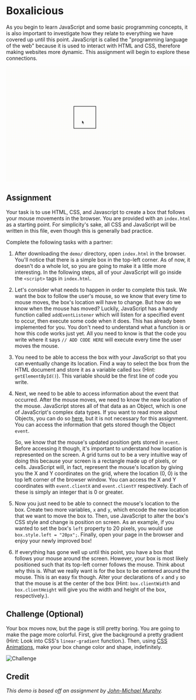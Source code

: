 # Boxalicious

As you begin to learn JavaScript and some basic programming concepts, it is also important to investigate how they
relate to everything we have covered up until this point. JavaScript is called the "programming language
of the web" because it is used to interact with HTML and CSS, therefore making websites more dynamic. This assignment
will begin to explore these connections.

![Boxalicious](demo/examples/boxalicious.gif)

## Assignment

Your task is to use HTML, CSS, and Javascript to create a box that follows your mouse movements in the browser. You are
provided with an `index.html` as a starting point. For simplicity's sake, all CSS and JavaScript will be written in
this file, even though this is generally bad practice.

Complete the following tasks with a partner:

1. After downloading the `demo/` directory, open `index.html` in the browser. You'll notice that there is a simple box in the top-left corner. As of now,
   it doesn't do a whole lot, so you are going to make it a little more interesting. In the following steps,
   all of your JavaScript will go inside the `<script>` tags in `index.html`. 
   
2. Let's consider what needs to happen in order to complete this task. We want the box to follow the user's
   mouse, so we know that every time to mouse moves, the box's location will have to change. But how do we know when the
   mouse has moved? Luckily, JavaScript has a handy function called `addEventListener` which will listen for a specified
   event to occur, then execute some code when it does. This has already been implemented for you. You don't need to
   understand what a function is or how this code works just yet. All you need to know is that the code you write where
   it says `// ADD CODE HERE` will execute every time the user moves the mouse.
   
3. You need to be able to access the box with your JavaScript so that you can eventually change its location.
   Find a way to select the box from the HTML document and store it as a variable called `box` (Hint: `getElementById()`).
   This variable should be the first line of code you write.
   
4. Next, we need to be able to access information about the event that occurred. After the mouse moves, we need to
   know the new location of the mouse. JavaScript stores all of that data as an Object, which is one of JavaScript's
   complex data types. If you want to read more about Objects, you can do so [here](https://www.w3schools.com/js/js_objects.asp),
   but it is not necessary for this assignment. You can access the information that gets stored though the Object `event`.
   
   So, we know that the mouse's updated position gets stored in `event`. Before accessing it though, it's
   important to understand how location is represented on the screen. A grid turns out to be a very intuitive way of
   doing this because your screen is a rectangle made up of pixels, or cells. JavaScript will, in fact, represent the
   mouse's location by giving you the X and Y coordinates on the grid, where the location (0, 0) is the top left corner
   of the browser window. You can access the X and Y coordinates with `event.clientX` and `event.clientY` respectively.
   Each of these is simply an integer that is 0 or greater.
   
5. Now you just need to be able to connect the mouse's location to the box. Create two more variables, `x` and `y`,
   which encode the new location that we want to move the box to. Then, use JavaScript to alter the box's CSS style and
   change is position on screen. As an example, if you wanted
   to set the box's `left` property to 20 pixels, you would use `box.style.left = "20px";`. Finally, open your page
   in the browser and enjoy your newly improved box!
   
6. If everything has gone well up until this point, you have a box that follows your mouse around the screen. However,
   your box is most likely positioned such that its top-left corner follows the mouse. Think about why this is. What we
   really want is for the box to be centered around the mouse. This is an easy fix though. Alter your declarations of
   `x` and `y` so that the mouse is at the center of the box (Hint: `box.clientWidth` and `box.clientHeight` will give
   you the width and height of the box, respectively.).
  
   
## Challenge (Optional)

Your box moves now, but the page is still pretty boring. You are going to make the page more colorful. First, give the
background a pretty gradient (Hint: Look into CSS's `linear-gradient` function.). Then, using
[CSS Animations](https://www.w3schools.com/css/css3_animations.asp), make your box change color and shape, indefinitely.

![Challenge](demo/examples/challenge.gif)


## Credit

_This demo is based off an assignment by [John-Michael Murphy](https://github.com/john-michael-murphy)._